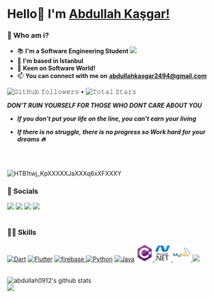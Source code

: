 # Hello👋 I'm [Abdullah Kaşgar!](https://github.com/abdullah0912)

### 🤔 Who am i?
- 📚 **I'm a Software Engineering Student <img src="https://media.giphy.com/media/WUlplcMpOCEmTGBtBW/giphy.gif" width="30">**
- 🐶 **I'm based in Istanbul**
- 🔭 **Keen on Software World!**
- 📫 **You can connect with me on** **abdullahkasgar2494@gmail.com**

<p align="left">  
  <img alt="𝙶𝚒𝚝𝙷𝚞𝚋 𝚏𝚘𝚕𝚕𝚘𝚠𝚎𝚛𝚜" src="https://img.shields.io/github/followers/abdullah0912?label=Followers&style=social"> •   
  <img src="https://img.shields.io/github/stars/abdullah0912?label=Stars" alt="𝚃𝚘𝚝𝚊𝚕 𝚂𝚝𝚊𝚛𝚜">
 
</p>

***DON'T RUIN YOURSELF FOR THOSE WHO DONT CARE ABOUT YOU***
<br>

- ***If you don't put your life on the line, you can't earn your living***

- ***If there is no struggle, there is no progress so Work hard for your dreams 🔥***

</br>
</br>

![HTB1twj_KpXXXXXJaXXXq6xXFXXXY](https://user-images.githubusercontent.com/88820048/177989742-b311cc9b-d32d-4827-b260-47788b009eaa.jpg)

</a>

 <h3 align="left"> 👻 Socials </h3>
<a href="https://github.com/abdullah0912"><img src="https://img.shields.io/badge/github-%23000000.svg?&style=for-the-badge&logo=github&logoColor=white"/></a>
<a href="mailto:abdullahkasgar2494@gmail.com"><img src="https://img.shields.io/badge/gmail-%23d44700.svg?&style=for-the-badge&logo=gmail&logoColor=white"/></a>
<a href="https://Twitter.com/AbdullahKasgar"><img src="https://img.shields.io/badge/twitter-%231DA1F2.svg?&style=for-the-badge&logo=twitter&logoColor=white"/></a>
<a href="https://instagram.com/jay_official_24_"><img src="https://img.shields.io/badge/instagram-%23d44638.svg?&style=for-the-badge&logo=instagram&logoColor=white"/></a>


 </a>
<br>
<br>

<h3 align="left"> 👩‍💻 Skills </h3>

<a href="https://dart.dev/" target="_blank" rel="noreferrer"><img src="https://raw.githubusercontent.com/danielcranney/readme-generator/main/public/icons/skills/dart-colored.svg" width="36" height="36" alt="Dart" /></a>
<a href="https://flutter.dev/" target="_blank" rel="noreferrer"><img src="https://raw.githubusercontent.com/danielcranney/readme-generator/main/public/icons/skills/flutter-colored.svg" width="36" height="36" alt="Flutter" /></a>
<a href="https://firebase.google.com/" target="_blank" rel="noreferrer"> <img src="https://www.vectorlogo.zone/logos/firebase/firebase-icon.svg" alt="firebase" width="38" height="38"/> </a> 
<a href="https://www.python.org/" target="_blank" rel="noreferrer"><img src="https://raw.githubusercontent.com/danielcranney/readme-generator/main/public/icons/skills/python-colored.svg" width="36" height="36" alt="Python" /></a>
 <a href="https://www.oracle.com/java/" target="_blank" rel="noreferrer"><img src="https://raw.githubusercontent.com/danielcranney/readme-generator/main/public/icons/skills/java-colored.svg" width="40" height="40" alt="Java" /></a>
 <a href="https://www.w3schools.com/cs/" target="_blank" rel="noreferrer"> <img src="https://raw.githubusercontent.com/devicons/devicon/master/icons/csharp/csharp-original.svg" alt="csharp" width="39" height="39"/> </a> 
<a href="https://dotnet.microsoft.com/" target="_blank" rel="noreferrer"> <img src="https://raw.githubusercontent.com/devicons/devicon/master/icons/dot-net/dot-net-original-wordmark.svg" alt="dotnet" width="39" height="39"/> </a>
<a href="https://www.mysql.com/" target="_blank" rel="noreferrer"> <img src="https://raw.githubusercontent.com/devicons/devicon/master/icons/mysql/mysql-original-wordmark.svg" alt="mysql" width="42" height="42"/> </a>
<img width="10%" src="https://www.vectorlogo.zone/logos/linux/linux-ar21.svg">
<br>
<br>

<img align="center" src="https://github-readme-stats.vercel.app/api?username=abdullah0912&show_icons=true&include_all_commits=true&count&theme=algolia" alt="abdullah0912's github stats"/>
 
<br/>
 
 <img align="left" src="https://github-readme-stats.vercel.app/api/top-langs/?username=abdullah0912&layout=compact&theme=algolia"/>
    </a>
  <br/>

